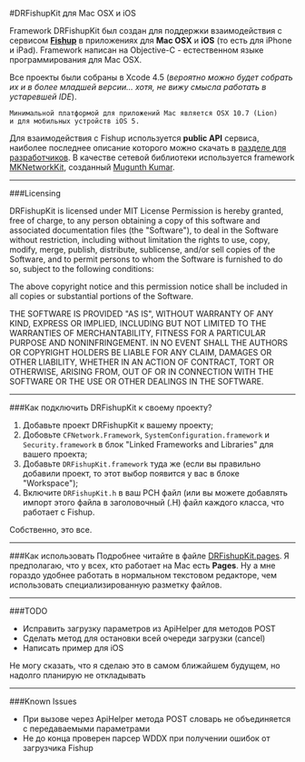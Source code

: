 #DRFishupKit для Mac OSX и iOS


Framework DRFishupKit был создан для поддержки взаимодействия с сервисом [**Fishup**](http://http://www.fishup.ru) в приложениях для **Mac OSX** и **iOS** (то есть для iPhone и iPad). Framework написан на Objective-C - естественном языке программирования для Mac OSX. 

Все проекты были собраны в Xcode 4.5 (*вероятно можно будет собрать их и в более младшей версии... хотя, не вижу смысла работать в устаревшей IDE*).
     
    Минимальной платформой для приложений Mac является OSX 10.7 (Lion)
    и для мобильных устройств iOS 5. 

Для взаимодействия с Fishup используется **public API** сервиса, наиболее последнее описание которого можно скачать в [разделе для разработчиков](http://www.fishup.ru/developer/api). В качестве сетевой библиотеки используется framework [MKNetworkKit](https://github.com/MugunthKumar/MKNetworkKit), созданный [Mugunth Kumar](http://blog.mugunthkumar.com). 

---
###Licensing

DRFishupKit is licensed under MIT License
Permission is hereby granted, free of charge, to any person obtaining a copy
of this software and associated documentation files (the "Software"), to deal
in the Software without restriction, including without limitation the rights
to use, copy, modify, merge, publish, distribute, sublicense, and/or sell
copies of the Software, and to permit persons to whom the Software is
furnished to do so, subject to the following conditions:

The above copyright notice and this permission notice shall be included in
all copies or substantial portions of the Software.

THE SOFTWARE IS PROVIDED "AS IS", WITHOUT WARRANTY OF ANY KIND, EXPRESS OR
IMPLIED, INCLUDING BUT NOT LIMITED TO THE WARRANTIES OF MERCHANTABILITY,
FITNESS FOR A PARTICULAR PURPOSE AND NONINFRINGEMENT. IN NO EVENT SHALL THE
AUTHORS OR COPYRIGHT HOLDERS BE LIABLE FOR ANY CLAIM, DAMAGES OR OTHER
LIABILITY, WHETHER IN AN ACTION OF CONTRACT, TORT OR OTHERWISE, ARISING FROM,
OUT OF OR IN CONNECTION WITH THE SOFTWARE OR THE USE OR OTHER DEALINGS IN
THE SOFTWARE.

---
###Как подключить DRFishupKit к своему проекту?

1. Добавьте проект DRFishupKit к вашему проекту;
2. Добовьте `CFNetwork.Framework`, `SystemConfiguration.framework` и `Security.framework` в блок "Linked Frameworks and Libraries" для вашего проекта;
3. Добавьте `DRFishupKit.framework` туда же (если вы правильно добавили проект, то этот выбор появится у вас в блоке "Workspace");
4. Включите `DRFishupKit.h` в ваш PCH файл (или вы можете добавлять импорт этого файла в заголовочный (.H) файл каждого класса, что работает с Fishup.

Собственно, это все.


---
###Как использовать
Подробнее читайте в файле [DRFishupKit.pages](https://github.com/picasso/DRFishupKit/blob/master/DRFishupKit.pages). Я предполагаю, что у всех, кто работает на Mac есть **Pages**. Ну а мне гораздо удобнее работать в нормальном текстовом редакторе, чем использовать специализированную разметку файлов.

---
###TODO

* Исправить загрузку параметров из ApiHelper для методов POST
* Сделать метод для остановки всей очереди загрузки (cancel)
* Написать пример для iOS

Не могу сказать, что я сделаю это в самом ближайшем будущем, но надолго планирую  не откладывать

---
###Known Issues
* При вызове через ApiHelper метода POST словарь не объединяется с передаваемыми параметрами
* Не до конца проверен парсер WDDX при получении ошибок от загрузчика Fishup





